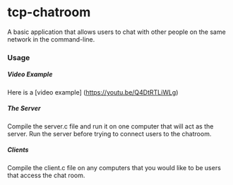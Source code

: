 # tcp-chatroom

A basic application that allows users to chat with other people on the same network in the command-line.

### Usage

##### Video Example
Here is a [video example] (https://youtu.be/Q4DtRTLiWLg)

##### The Server
Compile the server.c file and run it on one computer that will act as the server. Run the server before trying to connect users to the chatroom.

##### Clients
Compile the client.c file on any computers that you would like to be users that access the chat room.
